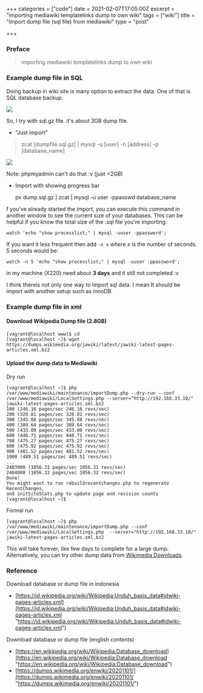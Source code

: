 +++
categories = ["code"]
date = 2021-02-07T17:05:00Z
excerpt = "importing mediawiki templatelinks dump to own wiki"
tags = ["wiki"]
title = "Import dump file (sql file) from mediawiki"
type = "post"

+++
### Preface

> importing mediawiki templatelinks dump to own wiki

### Example dump file in SQL

Doing backup in wiki site is many option to extract the data. One of that is SQL database backup.

![](https://res.cloudinary.com/bimagv/image/upload/v1612859527/2021-02/123/Screen_2021-02-09_15-31-25X_meeknq.png)

So, I try with sql.gz file. it's about 3GB dump file.

* "Just import"

> zcat \[dumpfile.sql.gz\] | mysql -u \[user\] -h \[address\] -p \[database_name\]

![](https://res.cloudinary.com/bimagv/image/upload/v1613146520/2021-02/123/Screen_2021-02-12_06-27_eddinw.png)

Note: phpmyadmin can't do that :v (just <2GB)

*  Import with showing progress bar

    pv dump.sql.gz | zcat | mysql -u user -ppasswd database_name

f you've already started the import, you can execute this command in another window to see the current size of your databases. This can be helpful if you know the total size of the .sql file you're importing.

    watch 'echo "show processlist;" | mysql -uuser -ppassword';

If you want it less frequent then add `-n x` where _x_ is the number of seconds. 5 seconds would be:

    watch -n 5 'echo "show processlist;" | mysql -uuser -ppassword';

in my machine (X220) need about **3 days** and it still not completed :v

I think thereis not only one way to import sql data. I mean It should be import with another setup such as innoDB.

### Example dump file in xml

#### Download Wikipedia Dump file (2.8GB)

    [vagrant@localhost www]$ cd
    [vagrant@localhost ~]$ wget https://dumps.wikimedia.org/jawiki/latest/jawiki-latest-pages-articles.xml.bz2

#### Upload the dump data to Mediawiki

Dry run

    [vagrant@localhost ~]$ php /var/www/mediawiki/maintenance/importDump.php --dry-run --conf /var/www/mediawiki/LocalSettings.php --server="http://192.168.33.10/" jawiki-latest-pages-articles.xml.bz2
    100 (246.16 pages/sec 246.16 revs/sec)
    200 (328.81 pages/sec 328.81 revs/sec)
    300 (345.88 pages/sec 345.88 revs/sec)
    400 (389.64 pages/sec 389.64 revs/sec)
    500 (433.00 pages/sec 433.00 revs/sec)
    600 (448.71 pages/sec 448.71 revs/sec)
    700 (475.27 pages/sec 475.27 revs/sec)
    800 (475.92 pages/sec 475.92 revs/sec)
    900 (481.52 pages/sec 481.52 revs/sec)
    1000 (489.51 pages/sec 489.51 revs/sec)
    ...
    2403900 (1056.31 pages/sec 1056.31 revs/sec)
    2404000 (1056.32 pages/sec 1056.32 revs/sec)
    Done!
    You might want to run rebuildrecentchanges.php to regenerate RecentChanges,
    and initSiteStats.php to update page and revision counts
    [vagrant@localhost ~]$ 

Formal run

    [vagrant@localhost ~]$ php /var/www/mediawiki/maintenance/importDump.php --conf /var/www/mediawiki/LocalSettings.php  --server="http://192.168.33.10/" jawiki-latest-pages-articles.xml.bz2 

This will take forever, like few days to complete for a large dump. Alternatively, you can try other dump data from [Wikimedia Downloads](https://dumps.wikimedia.org/backup-index.html).

### Reference

Download database or dump file in indonesia

* [https://id.wikipedia.org/wiki/Wikipedia:Unduh_basis_data#idwiki-pages-articles.xml](https://id.wikipedia.org/wiki/Wikipedia:Unduh_basis_data#idwiki-pages-articles.xml "https://id.wikipedia.org/wiki/Wikipedia:Unduh_basis_data#idwiki-pages-articles.xml")

Download database or dump file (english contents)

* [https://en.wikipedia.org/wiki/Wikipedia:Database_download](https://en.wikipedia.org/wiki/Wikipedia:Database_download "https://en.wikipedia.org/wiki/Wikipedia:Database_download")
* [https://dumps.wikimedia.org/enwiki/20201101/](https://dumps.wikimedia.org/enwiki/20201101/ "https://dumps.wikimedia.org/enwiki/20201101/")